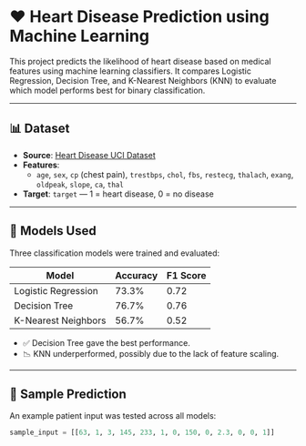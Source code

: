 # ❤️ Heart Disease Prediction using Machine Learning

This project predicts the likelihood of heart disease based on medical features using machine learning classifiers. It compares Logistic Regression, Decision Tree, and K-Nearest Neighbors (KNN) to evaluate which model performs best for binary classification.

---

## 📊 Dataset

- **Source**: [Heart Disease UCI Dataset](https://www.kaggle.com/datasets/cherngs/heart-disease-cleveland-uci)
- **Features**:
  - `age`, `sex`, `cp` (chest pain), `trestbps`, `chol`, `fbs`, `restecg`, `thalach`, `exang`, `oldpeak`, `slope`, `ca`, `thal`
- **Target**: `target` — 1 = heart disease, 0 = no disease

---

## 🚀 Models Used

Three classification models were trained and evaluated:

| Model                 | Accuracy | F1 Score |
|----------------------|----------|----------|
| Logistic Regression  | 73.3%    | 0.72     |
| Decision Tree        | 76.7%    | 0.76     |
| K-Nearest Neighbors  | 56.7%    | 0.52     |

- ✅ Decision Tree gave the best performance.
- 📉 KNN underperformed, possibly due to the lack of feature scaling.

---

## 🧪 Sample Prediction

An example patient input was tested across all models:

```python
sample_input = [[63, 1, 3, 145, 233, 1, 0, 150, 0, 2.3, 0, 0, 1]]
